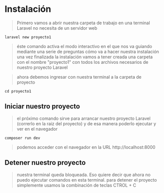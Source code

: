 # Instalación

> Primero vamos a abrir nuestra carpeta de trabajo en una terminal
> Laravel no necesita de un servidor web

    laravel new proyecto1  

> éste comando activa el modo interactivo en el que nos va guiando mediante una serie de preguntas cómo va a hacer nuestra instalación
> una vez finalizada la instalación vamos a tener creada una carpeta con el nombre "proyecto1" con todos los archivos necesarios de nuestro proyecto Laravel 

> ahora debemos ingresar con nuestra terminal a la carpeta de proyecto

    cd proyecto1  

## Iniciar nuestro proyecto
> el próximo comando sirve para arrancar nuestro proyecto Laravel (correrlo en la raiz del proyecto) y de esa manera poderlo ejecutar y ver en el navegador

    composer run dev  

> podemos acceder con el navegador en la URL http://localhost:8000

## Detener nuestro proyecto
> nuestra terminal queda bloqueada. Eso quiere decir que ahora no puedo ejecutar comandos en esta terminal.
> para detener el proyecto simplemente usamos la combinación de teclas 
> CTROL + C
>